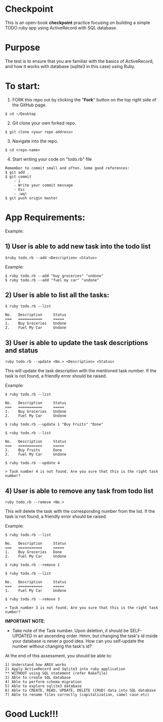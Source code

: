 # Checkpoint

This is an open-book **checkpoint** practice focusing on building a
simple TODO ruby app using ActiveRecord with SQL database.

# Purpose
The test is to ensure that you are familiar with the basics of ActiveRecord,
and how it works with database (sqlite3 in this case) using Ruby.

# To start:
1) FORK this repo out by clicking the "**Fork**" button on the top right side of the GitHub page.

```
$ cd ~/Desktop
```

2) Git clone your own forked repo.

```
$ git clone <your repo address>
```

3) Navigate into the repo.
```
$ cd <repo-name>
```

4) Start writing your code on "todo.rb" file

```
Remember to commit small and often. Some good references:
$ git add .
$ git commit
    - i
    - Write your commit message
    - Esc
    - :wq!
$ git push origin master
```

# App Requirements:

Example:

## 1) User is able to add new task into the todo list

```
$ruby todo.rb --add <Description> <Status> 
```

Example:

```
$ ruby todo.rb --add "buy groceries" "undone"
$ ruby todo.rb --add "fuel my car" "undone"
```

## 2) User is able to list all the tasks:
```
$ ruby todo.rb --list
```
```
No.   Description     Status
===   ===========     =====
1.    Buy Groceries   Undone
2.    Fuel My Car     Undone
```


## 3) User is able to update the task descriptions and status

```
ruby todo.rb --update <No.> <Description> <Status>
```

This will update the task description with the mentioned task number.
If the task is not found, a friendly error should be raised.

Example:

```
$ ruby todo.rb --list
```
```
No.   Description     Status
===   ===========     =====
1.    Buy Groceries   Undone
2.    Fuel My Car     Undone
```

```
$ ruby todo.rb --update 1 "Buy Fruits" "Done"
```
```
$ ruby todo.rb --list
```
```
No.   Description     Status
===   ===========     =====
1.    Buy Fruits      Done
2.    Fuel My Car     Undone
```

```
$ ruby todo.rb --update 4
```

```
> Task number 4 is not found. Are you sure that this is the right task number?
```


## 4) User is able to remove any task from todo list

```
ruby todo.rb --remove <No.>
```

This will delete the task with the corresponding number from the list.
If the task is not found, a friendly error should be raised.

Example:

```
$ ruby todo.rb --list
```

```
No.   Description     Status
===   ===========     =====
1.    Buy Groceries   Done
2.    Fuel My Car     Undone
```

```
$ ruby todo.rb --remove 1
```

```
$ ruby todo.rb --list
```

```
No.   Description     Status
===   ===========     =====
1.    Fuel My Car     Undone
```

```
$ ruby todo.rb --remove 3
```

```
> Task number 3 is not found. Are you sure that this is the right task number?
```


**IMPORTANT NOTE**:

- Take note of the Task number. Upon deletion, it should be SELF-UPDATED in an ascending order.
  Hmm, but changing the task's id inside your database is never a good idea.
  How can you self-update the number without changing the task's id?


At the end of this assessment, you should be able to:
```
1) Understand how ARGV works
2) Apply ActiveRecord and Sqlite3 into ruby application
** WITHOUT using SQL statement (refer Rakefile)
3) Able to create SQL database
4) Able to perform schema migration
5) Able to explore sqlite3 database
6) Able to CREATE, READ, UPDATE, DELETE (CRUD) data into SQL database
7) Able to rename files correctly (capitalization, camel case etc)
```

# Good Luck!!!
